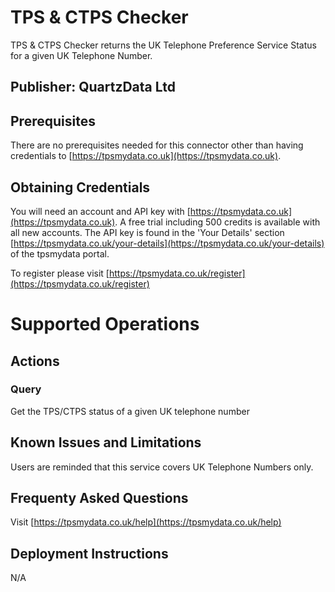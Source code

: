 # TPS & CTPS Checker
TPS & CTPS Checker returns the UK Telephone Preference Service Status for a given UK Telephone Number.

## Publisher: QuartzData Ltd

## Prerequisites
There are no prerequisites needed for this connector other than having credentials to [https://tpsmydata.co.uk](https://tpsmydata.co.uk).

## Obtaining Credentials
You will need an account and API key with [https://tpsmydata.co.uk](https://tpsmydata.co.uk). A free trial including 500 credits is available with all new accounts. 
The API key is found in the 'Your Details' section [https://tpsmydata.co.uk/your-details](https://tpsmydata.co.uk/your-details) of the tpsmydata portal.

To register please visit [https://tpsmydata.co.uk/register](https://tpsmydata.co.uk/register)

# Supported Operations
## Actions
### Query
Get the TPS/CTPS status of a given UK telephone number

## Known Issues and Limitations
Users are reminded that this service covers UK Telephone Numbers only.

## Frequenty Asked Questions
Visit [https://tpsmydata.co.uk/help](https://tpsmydata.co.uk/help)

## Deployment Instructions
N/A
